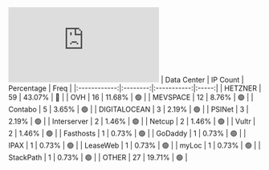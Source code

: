 ![Diagramm](https://github.com/obajay/StateSync-snapshots/blob/main/Projects/Quicksilver/1/README.md)
| Data Center | IP Count | Percentage | Freq |
|:------------:|:--------:|:-----------:|:-----:|
| HETZNER | 59 | 43.07% | 🔴 |
| OVH | 16 | 11.68% | 🟢 |
| MEVSPACE | 12 | 8.76% | 🟢 |
| Contabo | 5 | 3.65% | 🟢 |
| DIGITALOCEAN | 3 | 2.19% | 🟢 |
| PSINet | 3 | 2.19% | 🟢 |
| Interserver | 2 | 1.46% | 🟢 |
| Netcup | 2 | 1.46% | 🟢 |
| Vultr | 2 | 1.46% | 🟢 |
| Fasthosts | 1 | 0.73% | 🟢 |
| GoDaddy | 1 | 0.73% | 🟢 |
| IPAX | 1 | 0.73% | 🟢 |
| LeaseWeb | 1 | 0.73% | 🟢 |
| myLoc | 1 | 0.73% | 🟢 |
| StackPath | 1 | 0.73% | 🟢 |
| OTHER | 27 | 19.71% | 🟢 |